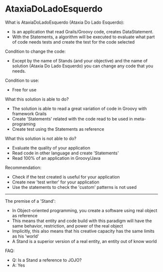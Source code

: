 # AtaxiaDoLadoEsquerdo

What is AtaxiaDoLadoEsquerdo (Ataxia Do Lado Esquerdo):
 - Is an application that read Grails/Groovy code, creates DataStatement.
 - With the Statements, a algorithm will be executed to evaluate what part of code needs tests and create the test for the code selected
 
Condition to change the code:
 - Except by the name of Stands (and your objective) and the name of solution (Ataxia Do Lado Esquerdo) you can change any code that you needs.

Condition to use:
 - Free for use
 
What this solution is able to do?
 - The solution is able to read a great variation of code in Groovy with framework Grails
 - Create 'Statements' related with the code read to be used in meta-programing
 - Create test using the Statements as reference

What this solution is not able to do? 
 - Evaluate the quality of your application
 - Read code in other language and create 'Statements'
 - Read 100% of an application in Groovy/Java

Recommendation:
- Check if the test created is useful for your application
- Create new 'test writer' for your application
- Use the statements to check the 'custom' patterns is not used 

----------

The premise of a 'Stand':
- In Object-oriented programming, you create a software using real object as reference
- This means that entity and code build with this paradigm will have the same behavior, restriction, and power of the real object
- Implicitly, this also means that his creative capacity has the same limits as his 'world'
- A Stand is a superior version of a real entity, an entity out of know world

FAQ:

 - Q: Is a Stand a reference to JOJO?
 - A: Yes
